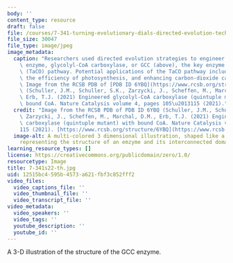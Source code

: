 ```yaml
---
body: ''
content_type: resource
draft: false
file: /courses/7-341-turning-evolutionary-dials-directed-evolution-techniques-for-climate-change-and-beyond-spring-2022/7-341s22-th.jpg
file_size: 30047
file_type: image/jpeg
image_metadata:
  caption: "Researchers used directed evolution strategies to engineer a new carbon-dioxide-fixing\
    \ enzyme, glycolyl-CoA carboxylase, or GCC (above), the key enzyme of the tartronyl-COA\
    \ (TaCO) pathway. Potential applications of the TaCO pathway include improving\
    \ the efficiency of photosynthesis, and enhancing carbon-dioxide capture technologies.\
    \ Image from the RCSB PDB of [PDB ID 6YBQ](https://www.rcsb.org/structure/6YBQ)\
    \ (Schuller, J.M., Schuller, S.K., Zarzycki, J., Scheffen, M., Marchal, D.M.,\
    \ Erb, T.J. (2021) Engineered glycolyl-CoA carboxylase (quintuple mutant) with\
    \ bound CoA. Nature Catalysis volume 4, pages 105\u2013115 (2021)."
  credit: "Image from the RCSB PDB of PDB ID 6YBQ (Schuller, J.M., Schuller, S.K.,\
    \ Zarzycki, J., Scheffen, M., Marchal, D.M., Erb, T.J. (2021) Engineered glycolyl-CoA\
    \ carboxylase (quintuple mutant) with bound CoA. Nature Catalysis volume 4, pages105\u2013\
    115 (2021). [https://www.rcsb.org/structure/6YBQ](https://www.rcsb.org/structure/6YBQ)"
  image-alt: A multi-colored 3 dimensional illustration, shaped like a bumpy donut,
    representing the structure of an emzyme and its interconnected domains.
learning_resource_types: []
license: https://creativecommons.org/publicdomain/zero/1.0/
resourcetype: Image
title: 7-341s22-th.jpg
uid: 12515bc4-595b-4573-a621-fbf3c852fff2
video_files:
  video_captions_file: ''
  video_thumbnail_file: ''
  video_transcript_file: ''
video_metadata:
  video_speakers: ''
  video_tags: ''
  youtube_description: ''
  youtube_id: ''
---
```

A 3-D illustration of the structure of the GCC enzyme.